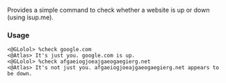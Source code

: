 Provides a simple command to check whether a website is up or down (using isup.me).

### Usage
```
<@GLolol> %check google.com
<@Atlas> It's just you. google.com is up.
<@GLolol> %check afgaeiogjoeajgaeogaegierg.net
<@Atlas> It's not just you. afgaeiogjoeajgaeogaegierg.net appears to be down.
```
